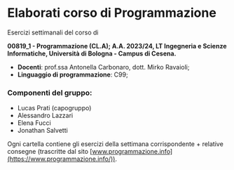 # Elaborati corso di Programmazione
Esercizi settimanali del corso di 

**00819_1 - Programmazione (CL.A); A.A. 2023/24, LT Ingegneria e Scienze Informatiche, Università di Bologna - Campus di Cesena.**
- **Docenti**: prof.ssa Antonella Carbonaro, dott. Mirko Ravaioli;
- **Linguaggio di programmazione**: C99;

### Componenti del gruppo:
- Lucas Prati (capogruppo)
- Alessandro Lazzari
- Elena Fucci
- Jonathan Salvetti

Ogni cartella contiene gli esercizi della settimana corrispondente + relative consegne (trascritte dal sito [www.programmazione.info](https://www.programmazione.info/)).